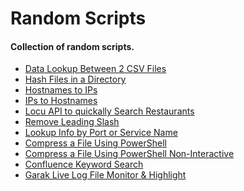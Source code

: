 <h1> Random Scripts </h1>

<h4> Collection of random scripts. </h4>



 - [Data Lookup Between 2 CSV Files](https://github.com/azeemnow/RandomScripts/tree/master/CSV_FilesLookup)
 - [Hash Files in a Directory](https://github.com/azeemnow/RandomScripts/tree/master/File-Hashing)
 - [Hostnames to IPs](https://github.com/azeemnow/RandomScripts/tree/master/HostnameResolution)
 - [IPs to Hostnames](https://github.com/azeemnow/RandomScripts/tree/master/IPAddressResolution)
 - [Locu API to quickally Search Restaurants](https://github.com/azeemnow/RandomScripts/tree/master/Locu_API)
 - [Remove Leading Slash](https://github.com/azeemnow/RandomScripts/tree/master/RemoveLeadingSlash)
-  [Lookup Info by Port or Service Name](https://github.com/azeemnow/RandomScripts/tree/master/SrvPortLookup)
-  [Compress a File Using PowerShell](https://github.com/azeemnow/RandomScripts/tree/master/powershell_compress_file)
-  [Compress a File Using PowerShell Non-Interactive](https://github.com/azeemnow/RandomScripts/tree/master/powershell_compress_file_non_interactive)
-  [Confluence Keyword Search](https://github.com/azeemnow/RandomScripts/tree/master/confluence_keyword_search)
-  [Garak Live Log File Monitor & Highlight](https://github.com/azeemnow/RandomScripts/tree/master/garak-log-monitor)


 
